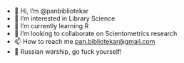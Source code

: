 - 👋 Hi, I’m @panbibliotekar
- 👀 I’m interested in Library Science
- 🌱 I’m currently learning R
- 💞️ I’m looking to collaborate on Scientometrics research
- 📫 How to reach me pan.bibliotekar@gmail.com
- 🚢 Russian warship, go fuck yourself!
